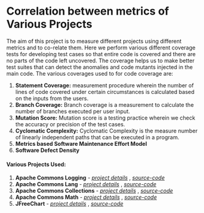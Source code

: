 Correlation between metrics of Various Projects
=======================
The aim of this project is to measure different projects using different metrics and to co-relate them.
Here we perform various different coverage tests for developing test cases so that entire code is covered and there are no parts of the code left uncovered. The coverage helps us to make better test suites that can detect the anomalies and code mutants injected in the main code. The various coverages used to for code coverage are: 
1. **Statement Coverage:** measurement procedure wherein the number of lines of code covered under certain circumstances is calculated based on the inputs from the users.
2. **Branch Coverage:** Branch coverage is a measurement to calculate the number of branches executed per user input.
3. **Mutation Score:** Mutation score is a testing practice wherein we check the accuracy or precision of the test cases.
4. **Cyclomatic Complexity:** Cyclomatic Complexity is the measure number of linearly independent paths that can be executed in a program.
5. **Metrics based Software Maintenance Effort Model** 
6. **Software Defect Density**

#### Various Projects Used:
1. **Apache Commons Logging** - [*project details*](https://commons.apache.org/proper/commons-logging/) , [*source-code*](https://github.com/apache/commons-logging) 
2. **Apache Commons Lang** - [*project details*](https://commons.apache.org/proper/commons-lang/) , [*source-code*](https://github.com/apache/commons-lang)
3. **Apache Commons Collections** - [*project details*](https://commons.apache.org/proper/commons-collections/) , [*source-code*](https://github.com/apache/commons-collections)
4. **Apache Commons Math** - [*project details*](http://commons.apache.org/proper/commons-math/) , [*source-code*](https://github.com/apache/commons-math)
5. **JFreeChart** - [*project details*](http://www.jfree.org/jfreechart/) , [*source-code*](https://github.com/jfree/jfreechart)
